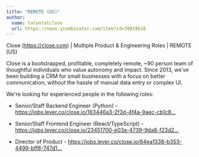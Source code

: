 ```yaml
---
title: "REMOTE (US)"
author:
  name: talentatclose
  url: https://news.ycombinator.com/item?id=39919618
---
```

Close (<a href="https:&#x2F;&#x2F;close.com" rel="nofollow">https:&#x2F;&#x2F;close.com</a>) | Multiple Product &amp; Engineering Roles | REMOTE (US)

Close is a bootstrapped, profitable, completely remote, ~90 person team of thoughtful individuals who value autonomy and impact. Since 2013, we’ve been building a CRM for small businesses with a focus on better communication, without the hassle of manual data entry or complex UI.

We&#x27;re looking for experienced people in the following roles:

- Senior&#x2F;Staff Backend Engineer (Python) - <a href="https:&#x2F;&#x2F;jobs.lever.co&#x2F;close.io&#x2F;163446a3-2f3d-4f4a-9aec-cb1c87c179e9?lever-origin=applied&amp;lever-source%5B%5D=HackerNews" rel="nofollow">https:&#x2F;&#x2F;jobs.lever.co&#x2F;close.io&#x2F;163446a3-2f3d-4f4a-9aec-cb1c8...</a>

- Senior&#x2F;Staff Frontend Engineer (React&#x2F;TypeScript) - <a href="https:&#x2F;&#x2F;jobs.lever.co&#x2F;close.io&#x2F;23451700-e03a-4739-9da8-f23d2aad91d2?lever-origin=applied&amp;lever-source%5B%5D=HackerNews" rel="nofollow">https:&#x2F;&#x2F;jobs.lever.co&#x2F;close.io&#x2F;23451700-e03a-4739-9da8-f23d2...</a>

- Director of Product - <a href="https:&#x2F;&#x2F;jobs.lever.co&#x2F;close.io&#x2F;64ea1338-b353-4499-bff8-747d1b72b3b2?lever-origin=applied&amp;lever-source%5B%5D=HackerNews" rel="nofollow">https:&#x2F;&#x2F;jobs.lever.co&#x2F;close.io&#x2F;64ea1338-b353-4499-bff8-747d1...</a>

